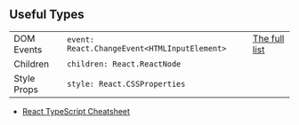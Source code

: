 ## Useful Types 

||||
|---|---|---|
|DOM Events |`event: React.ChangeEvent<HTMLInputElement>`|[The full list](https://github.com/DefinitelyTyped/DefinitelyTyped/blob/b580df54c0819ec9df62b0835a315dd48b8594a9/types/react/index.d.ts)|
|Children|`children: React.ReactNode`||
|Style Props |`style: React.CSSProperties`||

- [React TypeScript Cheatsheet](https://react-typescript-cheatsheet.netlify.app/)
